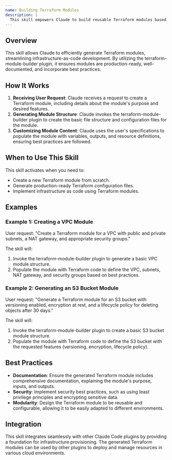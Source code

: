 ```yaml
---
name: Building Terraform Modules
description: |
  This skill empowers Claude to build reusable Terraform modules based on user specifications. It leverages the terraform-module-builder plugin to generate production-ready, well-documented Terraform module code, incorporating best practices for security, scalability, and multi-platform support. Use this skill when the user requests to create a new Terraform module, generate Terraform configuration, or needs help structuring infrastructure as code using Terraform. The trigger terms include "create Terraform module," "generate Terraform configuration," "Terraform module code," and "infrastructure as code."
---
```


## Overview

This skill allows Claude to efficiently generate Terraform modules, streamlining infrastructure-as-code development. By utilizing the terraform-module-builder plugin, it ensures modules are production-ready, well-documented, and incorporate best practices.

## How It Works

1. **Receiving User Request**: Claude receives a request to create a Terraform module, including details about the module's purpose and desired features.
2. **Generating Module Structure**: Claude invokes the terraform-module-builder plugin to create the basic file structure and configuration files for the module.
3. **Customizing Module Content**: Claude uses the user's specifications to populate the module with variables, outputs, and resource definitions, ensuring best practices are followed.

## When to Use This Skill

This skill activates when you need to:
- Create a new Terraform module from scratch.
- Generate production-ready Terraform configuration files.
- Implement infrastructure as code using Terraform modules.

## Examples

### Example 1: Creating a VPC Module

User request: "Create a Terraform module for a VPC with public and private subnets, a NAT gateway, and appropriate security groups."

The skill will:
1. Invoke the terraform-module-builder plugin to generate a basic VPC module structure.
2. Populate the module with Terraform code to define the VPC, subnets, NAT gateway, and security groups based on best practices.

### Example 2: Generating an S3 Bucket Module

User request: "Generate a Terraform module for an S3 bucket with versioning enabled, encryption at rest, and a lifecycle policy for deleting objects after 30 days."

The skill will:
1. Invoke the terraform-module-builder plugin to create a basic S3 bucket module structure.
2. Populate the module with Terraform code to define the S3 bucket with the requested features (versioning, encryption, lifecycle policy).

## Best Practices

- **Documentation**: Ensure the generated Terraform module includes comprehensive documentation, explaining the module's purpose, inputs, and outputs.
- **Security**: Implement security best practices, such as using least privilege principles and encrypting sensitive data.
- **Modularity**: Design the Terraform module to be reusable and configurable, allowing it to be easily adapted to different environments.

## Integration

This skill integrates seamlessly with other Claude Code plugins by providing a foundation for infrastructure provisioning. The generated Terraform modules can be used by other plugins to deploy and manage resources in various cloud environments.